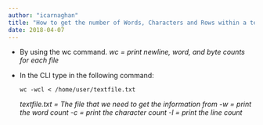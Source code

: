 ```yaml
---
author: "icarnaghan"
title: "How to get the number of Words, Characters and Rows within a text file on Linux via the Command Line"
date: 2018-04-07
---
```


- By using the wc command. _wc = print newline, word, and byte counts for each file_ 
- In the CLI type in the following command:
    
    ```
    wc -wcl < /home/user/textfile.txt
    ```
    
    _textfile.txt = The file that we need to get the information from -w = print the word count -c = print the character count -l = print the line count_
